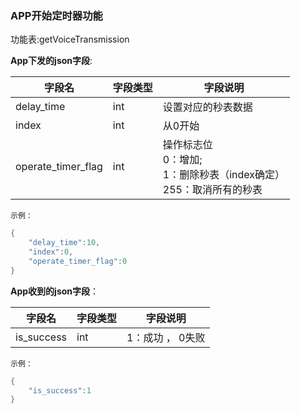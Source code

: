### APP开始定时器功能


功能表:getVoiceTransmission

**App下发的json字段**:

| 字段名             | 字段类型 | 字段说明                                                     |
| ------------------ | -------- | ------------------------------------------------------------ |
| delay_time         | int      | 设置对应的秒表数据                                           |
| index              | int      | 从0开始                                                      |
| operate_timer_flag | int      | 操作标志位  <br />0：增加;<br />1：删除秒表（index确定）<br />255：取消所有的秒表 |

`示例：`

```c
{
    "delay_time":10,
    "index":0,
    "operate_timer_flag":0
}
```

**App收到的json字段**：

| 字段名     | 字段类型 | 字段说明         |
| ---------- | -------- | ---------------- |
| is_success | int      | 1：成功 ， 0失败 |

`示例：`

```c
{
    "is_success":1
}
```
